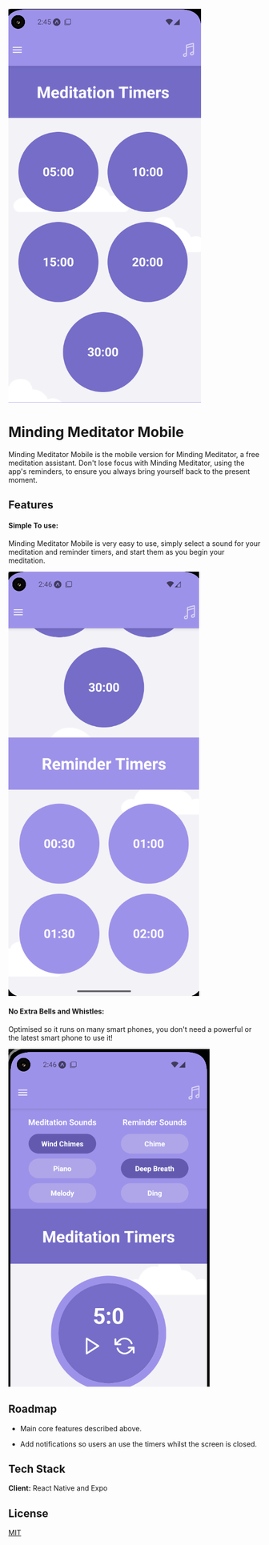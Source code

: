 
![Screenshot](screenshots/meditation-timers.png)

# Minding Meditator Mobile

Minding Meditator Mobile is the mobile version for Minding Meditator, a free meditation assistant. Don't lose focus with Minding Meditator, using the app's reminders, to ensure you always bring yourself back to the present moment. 

## Features
#### Simple To use:
Minding Meditator Mobile is very easy to use, simply select a sound for your meditation and reminder timers, and start them as you begin your meditation.

![Screenshot](screenshots/reminder-timers.png)

#### No Extra Bells and Whistles:
Optimised so it runs on many smart phones, you don't need a powerful or the latest smart phone to use it!

![Screenshot](screenshots/sounds-dropdown.png)

## Roadmap

- Main core features described above.

- Add notifications so users an use the timers whilst the screen is closed.


## Tech Stack

**Client:** React Native and Expo


## License

[MIT](https://choosealicense.com/licenses/mit/)

